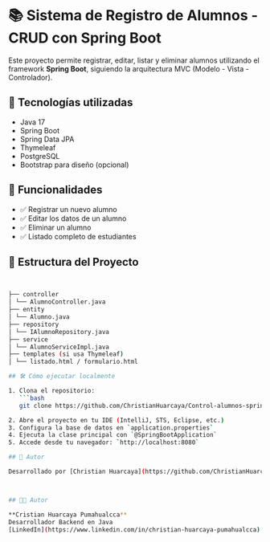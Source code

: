# 📚 Sistema de Registro de Alumnos - CRUD con Spring Boot

Este proyecto permite registrar, editar, listar y eliminar alumnos utilizando el framework **Spring Boot**, siguiendo la arquitectura MVC (Modelo - Vista - Controlador).

## 🚀 Tecnologías utilizadas

-  Java 17
-  Spring Boot
-  Spring Data JPA
-  Thymeleaf 
-  PostgreSQL 
-  Bootstrap para diseño (opcional)

## 📌 Funcionalidades

- ✅ Registrar un nuevo alumno
- ✅ Editar los datos de un alumno
- ✅ Eliminar un alumno
- ✅ Listado completo de estudiantes

## 🧩 Estructura del Proyecto
```bash


├── controller
│ └── AlumnoController.java
├── entity
│ └── Alumno.java
├── repository
│ └── IAlumnoRepository.java
├── service
│ └── AlumnoServiceImpl.java
├── templates (si usa Thymeleaf)
│ └── listado.html / formulario.html

## 🛠️ Cómo ejecutar localmente

1. Clona el repositorio:
   ```bash
   git clone https://github.com/ChristianHuarcaya/Control-alumnos-springboot.git

2. Abre el proyecto en tu IDE (IntelliJ, STS, Eclipse, etc.)
3. Configura la base de datos en `application.properties`
4. Ejecuta la clase principal con `@SpringBootApplication`
5. Accede desde tu navegador: `http://localhost:8080`

## 📄 Autor

Desarrollado por [Christian Huarcaya](https://github.com/ChristianHuarcaya)



## 👨‍💻 Autor

**Cristian Huarcaya Pumahualcca**  
Desarrollador Backend en Java  
[LinkedIn](https://www.linkedin.com/in/christian-huarcaya-pumahualcca) | [GitHub](https://github.com/ChristianHuarcaya)







